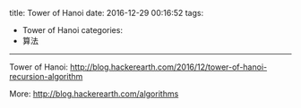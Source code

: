 title: Tower of Hanoi
date: 2016-12-29 00:16:52
tags:
- Tower of Hanoi
categories:
- 算法
---

Tower of Hanoi: <http://blog.hackerearth.com/2016/12/tower-of-hanoi-recursion-algorithm>

More: http://blog.hackerearth.com/algorithms
